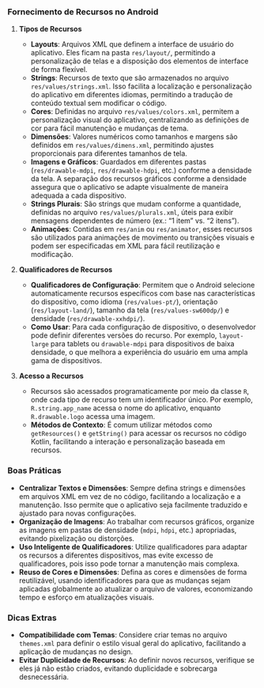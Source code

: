 ### Fornecimento de Recursos no Android

1. **Tipos de Recursos**

   - **Layouts**: Arquivos XML que definem a interface de usuário do aplicativo. Eles ficam na pasta `res/layout/`, permitindo a personalização de telas e a disposição dos elementos de interface de forma flexível.
   - **Strings**: Recursos de texto que são armazenados no arquivo `res/values/strings.xml`. Isso facilita a localização e personalização do aplicativo em diferentes idiomas, permitindo a tradução de conteúdo textual sem modificar o código.
   - **Cores**: Definidas no arquivo `res/values/colors.xml`, permitem a personalização visual do aplicativo, centralizando as definições de cor para fácil manutenção e mudanças de tema.
   - **Dimensões**: Valores numéricos como tamanhos e margens são definidos em `res/values/dimens.xml`, permitindo ajustes proporcionais para diferentes tamanhos de tela.
   - **Imagens e Gráficos**: Guardados em diferentes pastas (`res/drawable-mdpi`, `res/drawable-hdpi`, etc.) conforme a densidade da tela. A separação dos recursos gráficos conforme a densidade assegura que o aplicativo se adapte visualmente de maneira adequada a cada dispositivo.
   - **Strings Plurais**: São strings que mudam conforme a quantidade, definidas no arquivo `res/values/plurals.xml`, úteis para exibir mensagens dependentes de número (ex.: “1 item” vs. “2 itens”).
   - **Animações**: Contidas em `res/anim` ou `res/animator`, esses recursos são utilizados para animações de movimento ou transições visuais e podem ser especificadas em XML para fácil reutilização e modificação.

2. **Qualificadores de Recursos**

   - **Qualificadores de Configuração**: Permitem que o Android selecione automaticamente recursos específicos com base nas características do dispositivo, como idioma (`res/values-pt/`), orientação (`res/layout-land/`), tamanho da tela (`res/values-sw600dp/`) e densidade (`res/drawable-xxhdpi/`).
   - **Como Usar**: Para cada configuração de dispositivo, o desenvolvedor pode definir diferentes versões do recurso. Por exemplo, `layout-large` para tablets ou `drawable-mdpi` para dispositivos de baixa densidade, o que melhora a experiência do usuário em uma ampla gama de dispositivos.

3. **Acesso a Recursos**
   - Recursos são acessados programaticamente por meio da classe `R`, onde cada tipo de recurso tem um identificador único. Por exemplo, `R.string.app_name` acessa o nome do aplicativo, enquanto `R.drawable.logo` acessa uma imagem.
   - **Métodos de Contexto**: É comum utilizar métodos como `getResources()` e `getString()` para acessar os recursos no código Kotlin, facilitando a interação e personalização baseada em recursos.

### Boas Práticas

- **Centralizar Textos e Dimensões**: Sempre defina strings e dimensões em arquivos XML em vez de no código, facilitando a localização e a manutenção. Isso permite que o aplicativo seja facilmente traduzido e ajustado para novas configurações.
- **Organização de Imagens**: Ao trabalhar com recursos gráficos, organize as imagens em pastas de densidade (`mdpi`, `hdpi`, etc.) apropriadas, evitando pixelização ou distorções.
- **Uso Inteligente de Qualificadores**: Utilize qualificadores para adaptar os recursos a diferentes dispositivos, mas evite excesso de qualificadores, pois isso pode tornar a manutenção mais complexa.
- **Reuso de Cores e Dimensões**: Defina as cores e dimensões de forma reutilizável, usando identificadores para que as mudanças sejam aplicadas globalmente ao atualizar o arquivo de valores, economizando tempo e esforço em atualizações visuais.

### Dicas Extras

- **Compatibilidade com Temas**: Considere criar temas no arquivo `themes.xml` para definir o estilo visual geral do aplicativo, facilitando a aplicação de mudanças no design.
- **Evitar Duplicidade de Recursos**: Ao definir novos recursos, verifique se eles já não estão criados, evitando duplicidade e sobrecarga desnecessária.